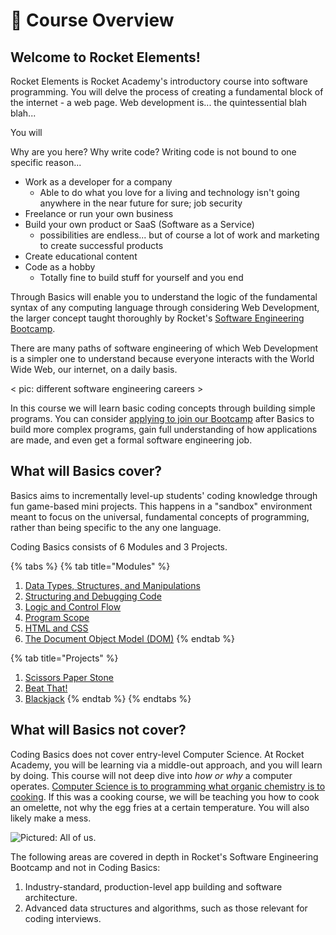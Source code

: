 # 🚀 Course Overview

## Welcome to Rocket Elements!

Rocket Elements is Rocket Academy's introductory course into software programming. You will delve the process of creating a fundamental block of the internet - a web page. Web development is... the quintessential blah blah...

You will

Why are you here? Why write code? Writing code is not bound to one specific reason...

* Work as a developer for a company
  * Able to do what you love for a living and technology isn't going anywhere in the near future for sure; job security
* Freelance or run your own business
* Build your own product or SaaS (Software as a Service)
  * &#x20;possibilities are endless... but of course a lot of work and marketing to create successful products
* Create educational content
* Code as a hobby
  * Totally fine to build stuff for yourself and you end

Through Basics will enable you to understand the logic of the fundamental syntax of any computing language through considering Web Development, the larger concept taught thoroughly by Rocket's [Software Engineering Bootcamp](https://rocketacademy.co/courses/bootcamp).

There are many paths of software engineering of which Web Development is a simpler one to understand because everyone interacts with the World Wide Web, our internet, on a daily basis.

< pic: different software engineering careers >

In this course we will learn basic coding concepts through building simple programs. You can consider [applying to join our Bootcamp](logistics/post-course/bootcamp-admission-criteria.md) after Basics to build more complex programs, gain full understanding of how applications are made, and even get a formal software engineering job.

## What will Basics cover?

Basics aims to incrementally level-up students' coding knowledge through fun game-based mini projects. This happens in a "sandbox" environment meant to focus on the universal, fundamental concepts of programming, rather than being specific to the any one language.

Coding Basics consists of 6 Modules and 3 Projects.

{% tabs %}
{% tab title="Modules" %}
1. [Data Types, Structures, and Manipulations](modules/1-data-types-structures-and-manipulations/)
2. [Structuring and Debugging Code](modules/2-structuring-and-debugging-code/)
3. [Logic and Control Flow](modules/3-logic-and-control-flow/)
4. [Program Scope](modules/4-scope/)
5. [HTML and CSS](modules/5-html-and-css/)
6. [The Document Object Model (DOM)](modules/6-document-object-model/)
{% endtab %}

{% tab title="Projects" %}
1. [Scissors Paper Stone](coursework/projects/project-1-scissors-paper-stone/)
2. [Beat That!](coursework/projects/project-2-beat-that/)
3. [Blackjack](coursework/projects/project-3-blackjack/)
{% endtab %}
{% endtabs %}

## What will Basics not cover?

Coding Basics does not cover entry-level Computer Science. At Rocket Academy, you will be learning via a middle-out approach, and you will learn by doing. This course will not deep dive into _how or why_ a computer operates. [Computer Science is to programming what organic chemistry is to cooking](https://blog.codegiant.io/building-a-software-is-like-cooking-food-a64461a2e791?gi=ddfba8e218fc). If this was a cooking course, we will be teaching you how to cook an omelette, not why the egg fries at a certain temperature. You will also likely make a mess.

![Pictured: All of us.](.gitbook/assets/30lJMDo.jpg)

The following areas are covered in depth in Rocket's Software Engineering Bootcamp and not in Coding Basics:

1. Industry-standard, production-level app building and software architecture.
2. Advanced data structures and algorithms, such as those relevant for coding interviews.
